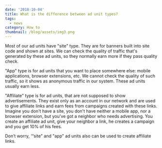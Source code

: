 ```yaml
---
date: '2018-10-04'
title: What is the difference between ad unit types?
tags:
  - news
category: How to
thumbnail: /blog/assets/img3.png
---
```

Most of our ad units have "site" type. They are for banners built into site code and shown at sites. We can check the quality of traffic that's generated by these ad units, so they normally earn more if they pass quality check.

"App" type is for ad units that you want to place somewhere else: mobile applications, browser extensions, etc. We cannot check the quality of such traffic, so it shows as anonymous traffic in our system. These ad units usually earn less.  

"Affiliate" type is for ad units, that are not supposed to show advertisements. They exist only as an account in our network and are used to give affiliate links and earn fees from campaigns created with these links. Imagine you don't have a site, you don't have neither a mobile app, nor a browser extension, but you've got a neighbor who needs advertising. You create an affiliate ad unit, give your neighbor a link, he creates a campaign and you get 10% of his fees. 

Don’t worry, ‘“site" and "app" ad units also can be used to create affiliate links.
